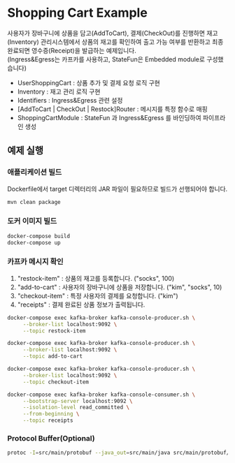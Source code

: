 # Shopping Cart Example

사용자가 장바구니에 상품을 담고(AddToCart), 결제(CheckOut)를 진행하면 재고(Inventory) 관리시스템에서 상품의 재고를 확인하여 
출고 가능 여부를 반환하고 최종 완료되면 영수증(Receipt)을 발급하는 예제입니다.  
(Ingress&Egress는 카프카를 사용하고, StateFun은 Embedded module로 구성했습니다)

- UserShoppingCart : 상품 추가 및 결제 요청 로직 구현
- Inventory : 재고 관리 로직 구현 
- Identifiers : Ingress&Egress 관련 설정 
- [AddToCart | CheckOut | Restock]Router : 메시지를 특정 함수로 매핑
- ShoppingCartModule : StateFun 과 Ingress&Egress 를 바인딩하여 파이프라인 생성

## 예제 실행

### 애플리케이션 빌드

Dockerfile에서 target 디렉터리의 JAR 파일이 필요하므로 빌드가 선행되어야 합니다.

```bash
mvn clean package
```

### 도커 이미지 빌드

```bash
docker-compose build
docker-compose up
```

### 카프카 메시지 확인

1) "restock-item" : 상품의 재고를 등록합니다. ("socks", 100) 
2) "add-to-cart" : 사용자의 장바구니에 상품을 저장합니다. ("kim", "socks", 10)
3) "checkout-item" : 특정 사용자의 결제를 요청합니다. ("kim")
4) "receipts" : 결제 완료된 상품 정보가 출력됩니다.

```bash
docker-compose exec kafka-broker kafka-console-producer.sh \
     --broker-list localhost:9092 \
     --topic restock-item
```
```bash
docker-compose exec kafka-broker kafka-console-producer.sh \
     --broker-list localhost:9092 \
     --topic add-to-cart
```
```bash
docker-compose exec kafka-broker kafka-console-producer.sh \
     --broker-list localhost:9092 \
     --topic checkout-item
```
```bash
docker-compose exec kafka-broker kafka-console-consumer.sh \
     --bootstrap-server localhost:9092 \
     --isolation-level read_committed \
     --from-beginning \
     --topic receipts
```

### Protocol Buffer(Optional)

```bash
protoc -I=src/main/protobuf --java_out=src/main/java src/main/protobuf/shoppingcart.proto
```
